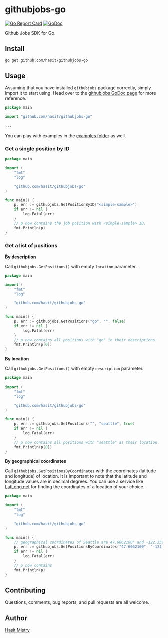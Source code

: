 # githubjobs-go

[![Go Report Card](https://goreportcard.com/badge/github.com/hasit/githubjobs-go)](https://goreportcard.com/report/github.com/hasit/githubjobs-go)
[![GoDoc](https://godoc.org/github.com/hasit/githubjobs-go?status.svg)](https://godoc.org/github.com/hasit/githubjobs-go)

Github Jobs SDK for Go.

## Install

```bash
go get github.com/hasit/githubjobs-go
```

## Usage

Assuming that you have installed `githubjobs` package correctly, simply import it to start using. Head over to the [githubjobs GoDoc page](https://godoc.org/github.com/hasit/githubjobs-go) for more reference.

```go
package main

import "github.com/hasit/githubjobs-go"

...
```

You can play with examples in the [examples folder](https://github.com/hasit/githubjobs-go/tree/master/examples) as well. 

### Get a single position by ID

```go
package main

import (
	"fmt"
	"log"

	"github.com/hasit/githubjobs-go"
)

func main() {
	p, err := githubjobs.GetPositionByID("<simple-sample>")
	if err != nil {
		log.Fatal(err)
	}
    // p now contains the job position with <simple-sample> ID.
	fmt.Println(p)
}
```

### Get a list of positions

**By description**

Call `githubjobs.GetPositions()` with empty `location` parameter.

```go
package main

import (
	"fmt"
	"log"

	"github.com/hasit/githubjobs-go"
)

func main() {
	p, err := githubjobs.GetPositions("go", "", false)
	if err != nil {
		log.Fatal(err)
	}
    // p now contains all positions with "go" in their descriptions. 
	fmt.Println(p[0])
}
```

**By location**

Call `githubjobs.GetPositions()` with empty `description` parameter.

```go
package main

import (
	"fmt"
	"log"

	"github.com/hasit/githubjobs-go"
)

func main() {
	p, err := githubjobs.GetPositions("", "seattle", true)
	if err != nil {
		log.Fatal(err)
	}
    // p now contains all positions with "seattle" as their location. 
	fmt.Println(p[0])
}
```

**By geographical coordinates**

Call `githubjobs.GetPositionsByCoordinates` with the coordinates (latitude and longitude) of location. It is important to note that the latitude and longitude values are in decimal degrees. You can use a service like [LatLong.net](http://www.latlong.net) for finding the coordinates of a location of your choice.

```go
package main

import (
	"fmt"
	"log"

	"github.com/hasit/githubjobs-go"
)

func main() {
    // geographical coordinates of Seattle are 47.6062100° and -122.3320700° in decimal degrees.
	p, err := githubjobs.GetPositionsByCoordinates("47.6062100", "-122.3320700")
	if err != nil {
		log.Fatal(err)
	}
    // p now contains 
	fmt.Println(p)
}
```

## Contributing

Questions, comments, bug reports, and pull requests are all welcome.

## Author

[Hasit Mistry](https://github.com/hasit)